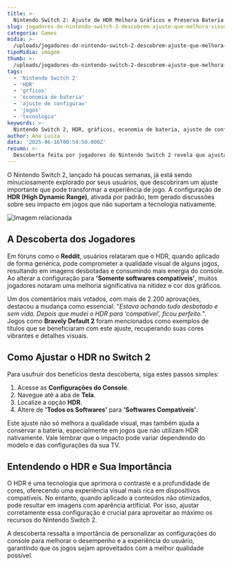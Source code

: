 ```yaml
---
title: >-
  Nintendo Switch 2: Ajuste de HDR Melhora Gráficos e Preserva Bateria
slug: jogadores-do-nintendo-switch-2-descobrem-ajuste-que-melhora-visual-e-economiza-bateria
categoria: Games
midia: >-
  /uploads/jogadores-do-nintendo-switch-2-descobrem-ajuste-que-melhora-visual-e-economiza-bateria-thumb.jpg
tipoMidia: imagem
thumb: >-
  /uploads/jogadores-do-nintendo-switch-2-descobrem-ajuste-que-melhora-visual-e-economiza-bateria-thumb.jpg
tags:
  - 'Nintendo Switch 2'
  - 'HDR'
  - 'grficos'
  - 'economia de bateria'
  - 'ajuste de configurao'
  - 'jogos'
  - 'tecnologia'
keywords: >-
  Nintendo Switch 2, HDR, gráficos, economia de bateria, ajuste de configuração, jogos, tecnologia
author: Ana Luiza
data: '2025-06-16T00:54:50.000Z'
resumo: >-
  Descoberta feita por jogadores do Nintendo Switch 2 revela que ajustar o HDR melhora significativamente os gráficos e economiza bateria. A configuração padrão do console pode não ser ideal para todos os jogos, afetando a experiência visual.
---
```


O Nintendo Switch 2, lançado há poucas semanas, já está sendo minuciosamente explorado por seus usuários, que descobriram um ajuste importante que pode transformar a experiência de jogo. A configuração de **HDR (High Dynamic Range)**, ativada por padrão, tem gerado discussões sobre seu impacto em jogos que não suportam a tecnologia nativamente. 

![Imagem relacionada](/uploads/jogadores-do-nintendo-switch-2-descobrem-ajuste-que-melhora-visual-e-economiza-bateria-0.webp)

## A Descoberta dos Jogadores

Em fóruns como o **Reddit**, usuários relataram que o HDR, quando aplicado de forma genérica, pode comprometer a qualidade visual de alguns jogos, resultando em imagens desbotadas e consumindo mais energia do console. Ao alterar a configuração para **'Somente softwares compatíveis'**, muitos jogadores notaram uma melhoria significativa na nitidez e cor dos gráficos. 

Um dos comentários mais votados, com mais de 2.200 aprovações, destacou a mudança como essencial: "_Estava achando tudo desbotado e sem vida. Depois que mudei o HDR para ‘compatível’, ficou perfeito._". Jogos como **Bravely Default 2** foram mencionados como exemplos de títulos que se beneficiaram com este ajuste, recuperando suas cores vibrantes e detalhes visuais.

## Como Ajustar o HDR no Switch 2

Para usufruir dos benefícios desta descoberta, siga estes passos simples:

1. Acesse as **Configurações do Console**.
2. Navegue até a aba de **Tela**.
3. Localize a opção **HDR**.
4. Altere de **'Todos os Softwares'** para **'Softwares Compatíveis'**.

Este ajuste não só melhora a qualidade visual, mas também ajuda a conservar a bateria, especialmente em jogos que não utilizam HDR nativamente. Vale lembrar que o impacto pode variar dependendo do modelo e das configurações da sua TV.

## Entendendo o HDR e Sua Importância

O HDR é uma tecnologia que aprimora o contraste e a profundidade de cores, oferecendo uma experiência visual mais rica em dispositivos compatíveis. No entanto, quando aplicado a conteúdos não otimizados, pode resultar em imagens com aparência artificial. Por isso, ajustar corretamente essa configuração é crucial para aproveitar ao máximo os recursos do Nintendo Switch 2.

A descoberta ressalta a importância de personalizar as configurações do console para melhorar o desempenho e a experiência do usuário, garantindo que os jogos sejam aproveitados com a melhor qualidade possível.